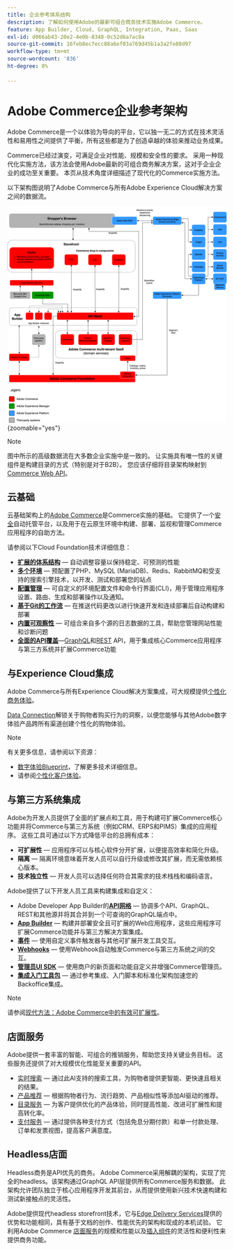 ```yaml
---
title: 企业参考体系结构
description: 了解如何使用Adobe的最新可组合商务技术实施Adobe Commerce。
feature: App Builder, Cloud, GraphQL, Integration, Paas, Saas
exl-id: d066ab43-20e2-4e0b-8348-0c52d6a7ac8a
source-git-commit: 16feb8ec7ecc88a6ef03a769d45b1a3a2fe88d97
workflow-type: tm+mt
source-wordcount: '836'
ht-degree: 0%

---
```


# Adobe Commerce企业参考架构

Adobe Commerce是一个以体验为导向的平台，它以独一无二的方式在技术灵活性和易用性之间提供了平衡，所有这些都是为了创造卓越的体验来推动业务成果。

Commerce已经过演变，可满足企业对性能、规模和安全性的要求。 采用一种现代化实施方法，该方法会使用Adobe最新的可组合商务解决方案，这对于企业企业的成功至关重要。 本页从技术角度详细描述了现代化的Commerce实施方法。

以下架构图说明了Adobe Commerce与所有Adobe Experience Cloud解决方案之间的数据流。

![显示Adobe Commerce如何连接到Experience Cloud解决方案的架构图](../../assets/playbooks/commerce-architecture-v3.svg){zoomable="yes"}

>[!NOTE]
>
>图中所示的高级数据流在大多数企业实施中是一致的。 让实施具有唯一性的关键组件是构建目录的方式（特别是对于B2B）。 您应该仔细将目录架构映射到[Commerce Web API](https://developer.adobe.com/commerce/webapi/get-started/)。

## 云基础

云基础架构上的[Adobe Commerce](https://experienceleague.adobe.com/zh-hans/docs/commerce-cloud-service/user-guide/overview)是Commerce实施的基础。 它提供了一个[安全](../../security-and-compliance/shared-responsibility.md)自动托管平台，以及用于在云原生环境中构建、部署、监视和管理Commerce应用程序的自助方法。

请参阅以下Cloud Foundation技术详细信息：

- [**扩展的体系结构**](https://experienceleague.adobe.com/zh-hans/docs/commerce-cloud-service/user-guide/architecture/scaled-architecture) — 自动调整容量以保持稳定、可预测的性能
- [**多个环境**](https://experienceleague.adobe.com/zh-hans/docs/commerce-cloud-service/user-guide/architecture/pro-architecture) — 预配置了PHP、MySQL (MariaDB)、Redis、RabbitMQ和受支持的搜索引擎技术，以开发、测试和部署您的站点
- [**配置管理**](https://experienceleague.adobe.com/zh-hans/docs/commerce-cloud-service/user-guide/configure/overview) — 可自定义的环境配置文件和命令行界面(CLI)，用于管理应用程序设置、路由、生成和部署操作以及通知。
- [**基于Git的工作流**](https://experienceleague.adobe.com/zh-hans/docs/commerce-cloud-service/user-guide/architecture/pro-develop-deploy-workflow) — 在推送代码更改以进行快速开发和连续部署后自动构建和部署
- [**内置可观察性**](https://experienceleague.adobe.com/zh-hans/docs/commerce-cloud-service/user-guide/monitor/performance) — 可组合来自多个源的日志数据的工具，帮助您管理网站性能和诊断问题
- [**全面的API覆盖**](https://developer.adobe.com/commerce/webapi/get-started/)—[GraphQL](https://developer.adobe.com/commerce/webapi/graphql/)和[REST](https://developer.adobe.com/commerce/webapi/rest) API，用于集成核心Commerce应用程序与第三方系统并扩展Commerce功能

## 与Experience Cloud集成

Adobe Commerce与所有Experience Cloud解决方案集成，可大规模提供[个性化商务体验](https://experienceleague.adobe.com/zh-hans/docs/commerce-admin/customers/customers-menu/personalize-scale#customers-menu)。

[Data Connection](https://experienceleague.adobe.com/zh-hans/docs/commerce/data-connection/overview)解锁关于购物者购买行为的洞察，以便您能够与其他Adobe数字体验产品跨所有渠道创建个性化的购物体验。

>[!NOTE]
>
>有关更多信息，请参阅以下资源：
>
>- [数字体验Blueprint](https://experienceleague.adobe.com/zh-hans/docs/blueprints-learn/architecture/overview)，了解更多技术详细信息。
>- 请参阅[个性化客户体验](https://experienceleague.adobe.com/zh-hans/docs/events/the-skill-exchange-recordings/commerce/aug2024/personalization)。


## 与第三方系统集成

Adobe为开发人员提供了全面的扩展点和工具，用于构建可扩展Commerce核心功能并将Commerce与第三方系统（例如CRM、ERPS和PIMS）集成的应用程序。 这些工具可通过以下方式降低平台的总拥有成本：

- **可扩展性** — 应用程序可以与核心软件分开扩展，以便提高效率和简化升级。
- **隔离** — 隔离环境意味着开发人员可以自行升级或修改其扩展，而无需依赖核心版本。
- **技术独立性** — 开发人员可以选择任何符合其需求的技术栈栈和编码语言。

Adobe提供了以下开发人员工具来构建集成和自定义：

- Adobe Developer App Builder的&#x200B;[**API网格**](https://developer.adobe.com/graphql-mesh-gateway/) — 协调多个API、GraphQL、REST和其他源并将其合并到一个可查询的GraphQL端点中。
- [**App Builder**](https://developer.adobe.com/app-builder/docs/overview/) — 构建并部署安全且可扩展的Web应用程序，这些应用程序可扩展Commerce功能并与第三方解决方案集成。
- [**事件**](https://developer.adobe.com/commerce/extensibility/events/) — 使用自定义事件触发器与其他可扩展开发工具交互。
- [**Webhooks**](https://developer.adobe.com/commerce/extensibility/webhooks/) — 使用Webhook自动触发Commerce与第三方系统之间的交互。
- [**管理员UI SDK**](https://developer.adobe.com/commerce/extensibility/admin-ui-sdk/) — 使用商户的新页面和功能自定义并增强Commerce管理员。
- [**集成入门工具包**](https://developer.adobe.com/commerce/extensibility/starter-kit/) — 通过参考集成、入门脚本和标准化架构加速您的Backoffice集成。

>[!NOTE]
>
>请参阅[现代方法：Adobe Commerce中的有效可扩展性](https://experienceleague.adobe.com/zh-hans/docs/events/the-skill-exchange-recordings/commerce/aug2024/extensibility)。

## 店面服务

Adobe提供一套丰富的智能、可组合的推销服务，帮助您支持关键业务目标。 这些服务还提供了对大规模优化性能至关重要的API。

- [实时搜索](https://experienceleague.adobe.com/zh-hans/docs/commerce/live-search/overview) — 通过此AI支持的搜索工具，为购物者提供更智能、更快速且相关的结果。
- [产品推荐](https://experienceleague.adobe.com/zh-hans/docs/commerce/product-recommendations/overview) — 根据购物者行为、流行趋势、产品相似性等添加AI驱动的推荐。
- [目录服务](https://experienceleague.adobe.com/zh-hans/docs/commerce/catalog-service/guide-overview) — 为客户提供优化的产品体验，同时提高性能、改进可扩展性和提高转化率。
- [支付服务](https://experienceleague.adobe.com/zh-hans/docs/commerce/payment-services/guide-overview) — 通过提供各种支付方式（包括免息分期付款）和单一付款处理、订单和发票视图，提高客户满意度。

## Headless店面

Headless商务是API优先的商务。 Adobe Commerce采用解耦的架构，实现了完全的headless。该架构通过GraphQL API层提供所有Commerce服务和数据。 此架构允许团队独立于核心应用程序开发其前台，从而提供使用新兴技术快速构建和测试新接触点的灵活性。

Adobe提供现代headless storefront技术，它与[Edge Delivery Services](https://www.aem.live/home)提供的优势和功能相同，具有基于文档的创作、性能优先的架构和现成的本机试验。 它利用Adobe Commerce [店面服务](#storefront-services)的规模和性能以及[插入组件](https://experienceleague.adobe.com/developer/commerce/storefront/?lang=zh-Hans)的灵活性和便利性来提供商务功能。

